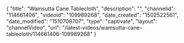 {
    "title": "Wamsutta Cane Tablecloth",
    "description": "",
    "channelid": "114661406",
    "videoid": "109989268",
    "date_created": "1502522561",
    "date_modified": "1510708707",
    "type": "captivate",
    "layout": "channelVideo",
    "url": "\/latest-videos\/wamsutta-cane-tablecloth\/114661406-109989268"
}